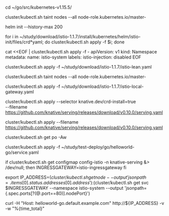 
cd ~/go/src/kubernetes-v1.15.5/

cluster/kubectl.sh taint nodes --all node-role.kubernetes.io/master-

helm init --history-max 200

for i in ~/study/download/istio-1.1.7/install/kubernetes/helm/istio-init/files/crd*yaml; do cluster/kubectl.sh apply -f $i; done

cat <<EOF | cluster/kubectl.sh apply -f -
   apiVersion: v1
   kind: Namespace
   metadata:
     name: istio-system
     labels:
       istio-injection: disabled
EOF

cluster/kubectl.sh apply -f ~/study/download/istio-1.1.7/istio-lean.yaml

cluster/kubectl.sh taint nodes --all node-role.kubernetes.io/master-

cluster/kubectl.sh apply -f ~/study/download/istio-1.1.7/istio-local-gateway.yaml

cluster/kubectl.sh apply --selector knative.dev/crd-install=true \
   --filename https://github.com/knative/serving/releases/download/v0.10.0/serving.yaml
   
cluster/kubectl.sh apply --filename https://github.com/knative/serving/releases/download/v0.10.0/serving.yaml

cluster/kubectl.sh get po -Aw
  
cluster/kubectl.sh apply -f ~/study/test-deploy/go/helloworld-go/service.yaml  

if  cluster/kubectl.sh get configmap config-istio -n knative-serving &> /dev/null; then
       INGRESSGATEWAY=istio-ingressgateway
fi

export IP_ADDRESS=$(cluster/kubectl.sh get node  --output 'jsonpath={.items[0].status.addresses[0].address}'):$(cluster/kubectl.sh get svc $INGRESSGATEWAY --namespace istio-system   --output 'jsonpath={.spec.ports[?(@.port==80)].nodePort}')

curl -H "Host: helloworld-go.default.example.com" http://${IP_ADDRESS} -v -w "%{time_total}"   

